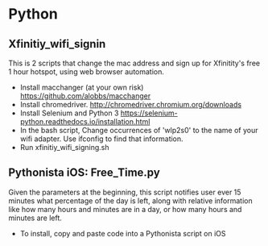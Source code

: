 # Python
## Xfinitiy_wifi_signin

This is 2 scripts that change the mac address and sign up for Xfinitity's free 1 hour hotspot, using web browser automation.

- Install macchanger (at your own risk) <https://github.com/alobbs/macchanger>
- Install chromedriver. <http://chromedriver.chromium.org/downloads>
- Install Selenium and Python 3 <https://selenium-python.readthedocs.io/installation.html>
- In the bash script, Change occurrences of 'wlp2s0' to the name of your wifi adapter. Use ifconfig to find that information.
- Run xfinitiy_wifi_signing.sh

## Pythonista iOS: Free_Time.py

Given the parameters at the beginning, this script notifies user ever 15 minutes what percentage of the day is left, along with relative information like how many hours and minutes are in a day, or how many hours and minutes are left.

- To install, copy and paste code into a Pythonista script on iOS